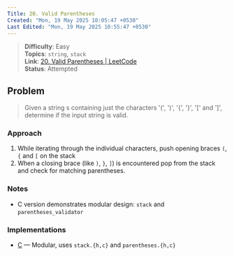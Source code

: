```yaml
---
Title: 20. Valid Parentheses
Created: "Mon, 19 May 2025 10:05:47 +0530"
Last Edited: "Mon, 19 May 2025 10:55:47 +0530"
---
```


> **Difficulty**: Easy  
> **Topics**: `string`, `stack`  
> **Link**: [20. Valid Parentheses | LeetCode](https://leetcode.com/problems/valid-parentheses)  
> **Status**: Attempted

## Problem

> Given a string s containing just the characters '(', ')', '{', '}', '[' and
> ']', determine if the input string is valid.  

### Approach

1. While iterating through the individual characters, push opening braces `(`,
`{` and `[` on the stack
2. When a closing brace (like `)`, `}`, `]`) is encountered pop from the stack
and check for matching parentheses.

### Notes

- C version demonstrates modular design: `stack` and `parentheses_validator`

### Implementations

- [C](./c/) — Modular, uses `stack.{h,c}` and `parentheses.{h,c}`
